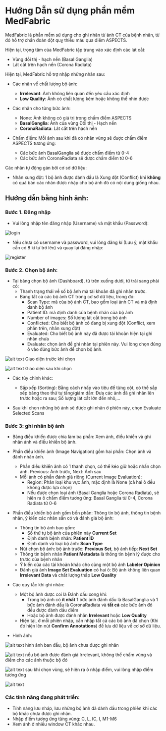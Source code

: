 # Hướng Dẫn sử dụng phần mềm MedFabric

MedFabric là phần mềm sử dụng cho ghi nhãn từ ảnh CT của bệnh nhân, từ đó hỗ trợ chẩn đoán đột quỵ thiếu máu qua điểm ASPECTS.

Hiện tại, trọng tâm của MedFabric tập trung vào xác định các lát cắt:
- Vùng đồi thị - hạch nền (Basal Ganglia)
- Lát cắt trên hạch nền (Corona Radiata)

Hiện tại, MedFabric hỗ trợ nhập những nhãn sau:

- Các nhãn về chất lượng bộ ảnh: 
    - **Irrelevant**: Ảnh không liên quan đến yêu cầu xác định
    - **Low Quality**: Ảnh có chất lượng kém hoặc không thể nhìn được

- Các nhãn cho từng bức ảnh:
    - None: Ảnh không có giá trị trong chấm điểm ASPECTS
    - **BasalGanglia**: Ảnh của vùng Đồi thị - Hạch nền
    - **CoronaRadiata**: Lát cắt trên hạch nền

- Chấm điểm: Mỗi ảnh sau khi đã có nhãn vùng sẽ được chấm điểm ASPECTS tương ứng:
    - Các bức ảnh BasalGanglia sẽ được chấm điểm từ 0-4
    - Các bức ảnh CoronaRadiata sẽ được chấm điểm từ 0-6

Các nhãn tự động gán bởi cơ sở dữ liệu: 

- Nhãn xung đột: 1 bộ ảnh được đánh dấu là Xung đột (Conflict) khi **không** có quá bán các nhãn được nhập cho bộ ảnh đó có nội dung giống nhau.

## Hướng dẫn bằng hình ảnh:

### Bước 1. Đăng nhập

- Vui lòng nhập tên đăng nhập (Username) và mật khẩu (Password):

![login](/docs/images/image.png)

- Nếu chưa có username và password, vui lòng đăng kí (Lưu ý, mật khẩu cần có 8 kí tự trở lên) và quay lại đăng nhập:

![register](docs/images/image-1.png)

### Bước 2. Chọn bộ ảnh:

- Tại bảng chọn bộ ảnh (Dashboard), từ trên xuống dưới, từ trái sang phải có:
    - Thanh trạng thái về số bộ ảnh mà tài khoản đã ghi nhãn trước.
    - Bảng tất cả các bộ ảnh CT trong cơ sở dữ liệu, trong đó:
        - Scan Type: mã của bộ ảnh CT, bao gồm loại ảnh CT và mã định danh bộ ảnh
        - Patient ID: mã định danh của bệnh nhân của bộ ảnh
        - Number of images: Số lượng lát cắt trong bộ ảnh
        - Conflicted: Cho biết bộ ảnh có đang bị xung đột (Conflict, xem phần trên, nhãn xung đột)
        - Evaluated: Cho biết bộ ảnh này đã được tài khoản hiện tại ghi nhãn chưa
        - Evaluate: chọn ảnh để ghi nhãn tại phiên này. Vui lòng chọn đúng ô vào đúng bức ảnh để chọn bộ ảnh.

![alt text](docs/images/image-2.png)
Giao diện trước khi chọn

![alt text](docs/images/image-3.png)
Giao diện sau khi chọn

- Các tùy chỉnh khác:
    - Sắp xếp (Sorting): Bằng cách nhấp vào tiêu đề từng cột, có thể sắp xếp bảng theo thứ tự tăng/giảm dần: Đưa các ảnh đã ghi nhãn lên trước hoặc ra sau; Số lượng lát cắt lớn đến nhỏ,...

- Sau khi chọn những bộ ảnh sẽ được ghi nhãn ở phiên này, chọn Evaluate Selected Scans

### Bước 3: ghi nhãn bộ ảnh

- Bảng điều khiển được chia làm ba phần: Xem ảnh, điều khiển và ghi nhãn ảnh và điều khiển bộ ảnh.

- Phần điều khiển ảnh (Image Navigation) gồm hai phần: Chọn ảnh và đánh nhãn ảnh.
    - Phần điều khiển ảnh có 1 thanh chọn, có thể kéo giữ hoặc nhấn chọn ảnh. Previous: Ảnh trước, Next: Ảnh sau
    - Mỗi ảnh có phần đánh giá riêng (Current Image Evaluation):
        - Region: Phân loại khu vực ảnh, mặc định là None (cả hai ô đều không được lựa chọn)
        - Nếu được chọn loại ảnh (Basal Ganglia hoặc Corona Radiata), sẽ hiên ra ô chấm điểm tương ứng: Basal Ganglia từ 0-4, Corona Radiata từ 0-6

- Phần điều khiển bộ ảnh gồm bốn phần: Thông tin bộ ảnh, thông tin bệnh nhân, ý kiến các nhãn sẵn có và đánh giá bộ ảnh:
    - Thông tin bộ ảnh bao gồm: 
        - Số thứ tự bộ ảnh của phiên này **Current Set**
        - Định danh bệnh nhân: **Patient ID**
        - Định danh và loại bộ ảnh: **Scan Type**
    - Nút chọn bộ ảnh: bộ ảnh trước: **Previous Set**, bộ ảnh tiếp: **Next Set**
    - Thông tin bệnh nhân **Patient Metadata** là thông tin bệnh lý được cho trước của bệnh nhân
    - Ý kiến của các tài khoản khác cho cùng một bộ ảnh **Labeler Opinion**
    - Đánh giá ảnh **Image Set Evaluation** có hai ô: Bộ ảnh không liên quan **Irrelevant Data** và chất lượng thấp **Low Quality** 

- Các quy tắc khi ghi nhãn:
    - Một bộ ảnh được coi là Đánh dấu xong khi:
        - Trong bộ ảnh có **ít nhất** 1 bức ảnh đánh dấu là BasalGanglia và 1 bức ảnh đánh dấu là CoronaRadiata và **tất cả** các bức ảnh đó đều được đánh dấu điểm
        - Hoặc bộ ảnh được đánh nhãn **Irrelevant** hoặc **Low Quality**
    - Hiện tại, ở mỗi phiên nhập, cần nhập tất cả các bộ ảnh đã chọn (Khi đó hiện lên nút **Confirm Annotations**) để  lưu dữ liệu về cơ sở dữ liệu.

- Hình ảnh:

![alt text](docs/images/image-4.png)
hình ảnh ban đầu, bộ ảnh chưa được ghi nhãn

![alt text](docs/images/image-5.png)
nếu bộ ảnh được đánh giá Irrelevant, không thể chấm vùng và điểm cho các ảnh thuộc bộ đó

![alt text](docs/images/image-6.png)
sau khi chọn vùng, sẽ hiện ra ô nhập điểm, vui lòng nhập điểm tương ứng

![alt text](docs/images/image-7.png)

### Các tính năng đang phát triển:

- Tính năng lưu nháp, lưu những bộ ảnh đã đánh dấu trong phiên khi các bộ khác chưa được ghi nhãn.
- Nhập điểm tương ứng từng vùng: C, L, IC, I, M1-M6
- Xem ảnh ở nhiều window CT khác nhau.